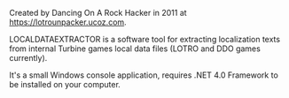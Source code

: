 Created by Dancing On A Rock Hacker in 2011 at https://lotrounpacker.ucoz.com.

LOCALDATAEXTRACTOR is a software tool for extracting localization texts from internal Turbine games local data files (LOTRO and DDO games currently).

It's a small Windows console application, requires .NET 4.0 Framework to be installed on your computer.